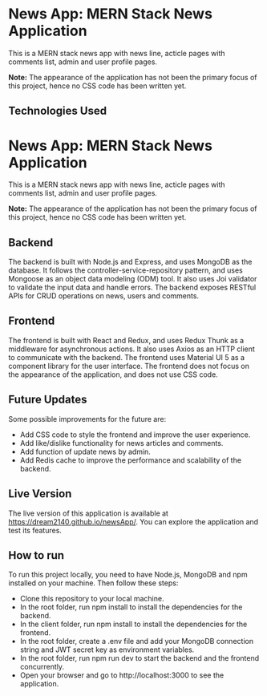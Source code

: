 
# News App: MERN Stack News Application

This is a MERN stack news app with news line, acticle pages with comments list, admin and user profile pages.

<b>Note:</b> The appearance of the application has not been the primary focus of this project, hence no CSS code has been written yet.

## Technologies Used 

# News App: MERN Stack News Application

This is a MERN stack news app with news line, acticle pages with comments list, admin and user profile pages.

<b>Note:</b> The appearance of the application has not been the primary focus of this project, hence no CSS code has been written yet.

## Backend

The backend is built with Node.js and Express, and uses MongoDB as the database. It follows the controller-service-repository pattern, and uses Mongoose as an object data modeling (ODM) tool. It also uses Joi validator to validate the input data and handle errors. The backend exposes RESTful APIs for CRUD operations on news, users and comments.

## Frontend

The frontend is built with React and Redux, and uses Redux Thunk as a middleware for asynchronous actions. It also uses Axios as an HTTP client to communicate with the backend. The frontend uses Material UI 5 as a component library for the user interface. The frontend does not focus on the appearance of the application, and does not use CSS code.

## Future Updates

Some possible improvements for the future are:
- Add CSS code to style the frontend and improve the user experience.
- Add like/dislike functionality for news articles and comments.
- Add function of update news by admin.
- Add Redis cache to improve the performance and scalability of the backend.

## Live Version

The live version of this application is available at https://dream2140.github.io/newsApp/. You can explore the application and test its features.

## How to run

To run this project locally, you need to have Node.js, MongoDB and npm installed on your machine. Then follow these steps:

- Clone this repository to your local machine.
- In the root folder, run npm install to install the dependencies for the backend.
- In the client folder, run npm install to install the dependencies for the frontend.
- In the root folder, create a .env file and add your MongoDB connection string and JWT secret key as environment variables.
- In the root folder, run npm run dev to start the backend and the frontend concurrently.
- Open your browser and go to http://localhost:3000 to see the application.



